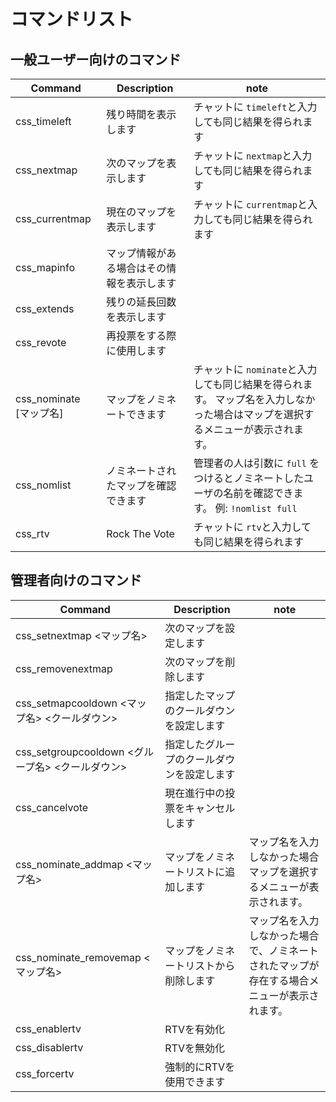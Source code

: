﻿# コマンドリスト


## 一般ユーザー向けのコマンド


| Command             | Description           | note                                                                  |
|---------------------|-----------------------|-----------------------------------------------------------------------|
| css_timeleft        | 残り時間を表示します            | チャットに `timeleft`と入力しても同じ結果を得られます                                      |
| css_nextmap         | 次のマップを表示します           | チャットに `nextmap`と入力しても同じ結果を得られます                                       |
| css_currentmap      | 現在のマップを表示します          | チャットに `currentmap`と入力しても同じ結果を得られます                                    |
| css_mapinfo         | マップ情報がある場合はその情報を表示します |                                                                       |
| css_extends         | 残りの延長回数を表示します         |                                                                       |
| css_revote          | 再投票をする際に使用します         |                                                                       |
| css_nominate [マップ名] | マップをノミネートできます         | チャットに `nominate`と入力しても同じ結果を得られます。 マップ名を入力しなかった場合はマップを選択するメニューが表示されます。 |
| css_nomlist         | ノミネートされたマップを確認できます    | 管理者の人は引数に `full` をつけるとノミネートしたユーザの名前を確認できます。 例: `!nomlist full`        |
| css_rtv             | Rock The Vote         | チャットに `rtv`と入力しても同じ結果を得られます                                           |

## 管理者向けのコマンド


| Command                               | Description           | note                                           |
|---------------------------------------|-----------------------|------------------------------------------------|
| css_setnextmap <マップ名>                 | 次のマップを設定します           |                                                |
| css_removenextmap                     | 次のマップを削除します           |                                                |
| css_setmapcooldown <マップ名> <クールダウン>    | 指定したマップのクールダウンを設定します  |                                                |
| css_setgroupcooldown <グループ名> <クールダウン> | 指定したグループのクールダウンを設定します |                                                |
| css_cancelvote                        | 現在進行中の投票をキャンセルします     |                                                |
| css_nominate_addmap <マップ名>            | マップをノミネートリストに追加します    | マップ名を入力しなかった場合マップを選択するメニューが表示されます。             |
| css_nominate_removemap <マップ名>         | マップをノミネートリストから削除します   | マップ名を入力しなかった場合で、ノミネートされたマップが存在する場合メニューが表示されます。 |
| css_enablertv                         | RTVを有効化               |                                                |
| css_disablertv                        | RTVを無効化               |                                                |
| css_forcertv                          | 強制的にRTVを使用できます        |                                                |